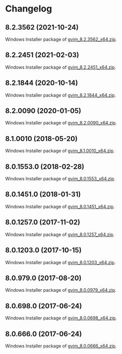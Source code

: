 # Changelog

## 8.2.3562 (2021-10-24)

Windows Installer package of [gvim_8.2.3562_x64.zip](https://github.com/vim/vim-win32-installer/releases/download/v8.2.3562/gvim_8.2.3562_x64.zip).

## 8.2.2451 (2021-02-03)

Windows Installer package of [gvim_8.2.2451_x64.zip](https://github.com/vim/vim-win32-installer/releases/download/v8.2.2451/gvim_8.2.2451_x64.zip).

## 8.2.1844 (2020-10-14)

Windows Installer package of [gvim_8.2.1844_x64.zip](https://github.com/vim/vim-win32-installer/releases/download/v8.2.1844/gvim_8.2.1844_x64.exe).

## 8.2.0090 (2020-01-05)

Windows Installer package of [gvim_8.2.0090_x64.zip](https://github.com/vim/vim-win32-installer/releases/download/v8.2.0090/gvim_8.2.0090_x64.zip).

## 8.1.0010 (2018-05-20)

Windows Installer package of [gvim_8.1.0010_x64.zip](https://github.com/vim/vim-win32-installer/releases/download/v8.1.0010/gvim_8.1.0010_x64.zip).

## 8.0.1553.0 (2018-02-28)

Windows Installer package of [gvim_8.0.1553_x64.zip](https://github.com/vim/vim-win32-installer/releases/download/v8.0.1553/gvim_8.0.1553_x64.zip).

## 8.0.1451.0 (2018-01-31)

Windows Installer package of [gvim_8.0.1451_x64.zip](https://github.com/vim/vim-win32-installer/releases/download/v8.0.1451/gvim_8.0.1451_x64.zip).

## 8.0.1257.0 (2017-11-02)

Windows Installer package of [gvim_8.0.1257_x64.zip](https://github.com/vim/vim-win32-installer/releases/download/v8.0.1257/gvim_8.0.1257_x64.zip).

## 8.0.1203.0 (2017-10-15)

Windows Installer package of [gvim_8.0.1203_x64.zip](https://github.com/vim/vim-win32-installer/releases/download/v8.0.1203/gvim_8.0.1203_x64.zip).

## 8.0.979.0 (2017-08-20)

Windows Installer package of [gvim_8.0.0979_x64.zip](https://github.com/vim/vim-win32-installer/releases/download/v8.0.0979/gvim_8.0.0979_x64.zip).

## 8.0.698.0 (2017-06-24)

Windows Installer package of [gvim_8.0.0698_x64.zip](https://github.com/vim/vim-win32-installer/releases/download/v8.0.0698/gvim_8.0.0698_x64.zip).

## 8.0.666.0 (2017-06-24)

Windows Installer package of [gvim_8.0.0666_x64.zip](https://github.com/vim/vim-win32-installer/releases/download/v8.0.0666/gvim_8.0.0666_x64.zip).